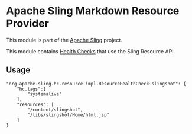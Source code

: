 # Apache Sling Markdown Resource Provider

This module is part of the [Apache Sling](https://sling.apache.org) project.

This module contains [Health Checks](https://github.com/apache/felix-dev/tree/master/healthcheck) that use
the Sling Resource API.

## Usage

```
"org.apache.sling.hc.resource.impl.ResourceHealthCheck~slingshot": {
    "hc.tags":[
        "systemalive"
    ],
    "resources": [
        "/content/slingshot",
        "/libs/slingshot/Home/html.jsp"
    ]
}
```
